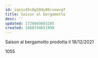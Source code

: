 ```yaml
---
id: iqeiu45s8g50dy86rxewvgf
title: Saison al bergamotto
desc: ''
updated: 1726869803285
created: 1688744651999
---
```

Saison al bergamotto prodotta il 18/12/2021

1055